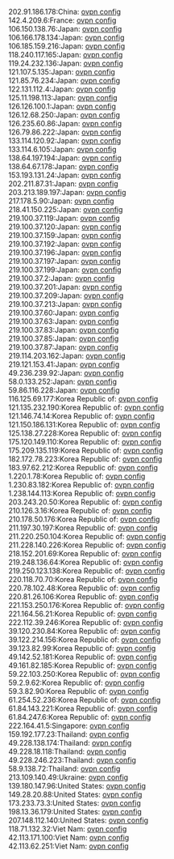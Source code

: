 202.91.186.178:China: [ovpn config](vpn/202_91_186_178.ovpn)  
142.4.209.6:France: [ovpn config](vpn/142_4_209_6.ovpn)  
106.150.138.76:Japan: [ovpn config](vpn/106_150_138_76.ovpn)  
106.166.178.134:Japan: [ovpn config](vpn/106_166_178_134.ovpn)  
106.185.159.216:Japan: [ovpn config](vpn/106_185_159_216.ovpn)  
118.240.117.165:Japan: [ovpn config](vpn/118_240_117_165.ovpn)  
119.24.232.136:Japan: [ovpn config](vpn/119_24_232_136.ovpn)  
121.107.5.135:Japan: [ovpn config](vpn/121_107_5_135.ovpn)  
121.85.76.234:Japan: [ovpn config](vpn/121_85_76_234.ovpn)  
122.131.112.4:Japan: [ovpn config](vpn/122_131_112_4.ovpn)  
125.11.198.113:Japan: [ovpn config](vpn/125_11_198_113.ovpn)  
126.126.100.1:Japan: [ovpn config](vpn/126_126_100_1.ovpn)  
126.12.68.250:Japan: [ovpn config](vpn/126_12_68_250.ovpn)  
126.235.60.86:Japan: [ovpn config](vpn/126_235_60_86.ovpn)  
126.79.86.222:Japan: [ovpn config](vpn/126_79_86_222.ovpn)  
133.114.120.92:Japan: [ovpn config](vpn/133_114_120_92.ovpn)  
133.114.6.105:Japan: [ovpn config](vpn/133_114_6_105.ovpn)  
138.64.197.194:Japan: [ovpn config](vpn/138_64_197_194.ovpn)  
138.64.67.178:Japan: [ovpn config](vpn/138_64_67_178.ovpn)  
153.193.131.24:Japan: [ovpn config](vpn/153_193_131_24.ovpn)  
202.211.87.31:Japan: [ovpn config](vpn/202_211_87_31.ovpn)  
203.213.189.197:Japan: [ovpn config](vpn/203_213_189_197.ovpn)  
217.178.5.90:Japan: [ovpn config](vpn/217_178_5_90.ovpn)  
218.41.150.225:Japan: [ovpn config](vpn/218_41_150_225.ovpn)  
219.100.37.119:Japan: [ovpn config](vpn/219_100_37_119.ovpn)  
219.100.37.120:Japan: [ovpn config](vpn/219_100_37_120.ovpn)  
219.100.37.159:Japan: [ovpn config](vpn/219_100_37_159.ovpn)  
219.100.37.192:Japan: [ovpn config](vpn/219_100_37_192.ovpn)  
219.100.37.196:Japan: [ovpn config](vpn/219_100_37_196.ovpn)  
219.100.37.197:Japan: [ovpn config](vpn/219_100_37_197.ovpn)  
219.100.37.199:Japan: [ovpn config](vpn/219_100_37_199.ovpn)  
219.100.37.2:Japan: [ovpn config](vpn/219_100_37_2.ovpn)  
219.100.37.201:Japan: [ovpn config](vpn/219_100_37_201.ovpn)  
219.100.37.209:Japan: [ovpn config](vpn/219_100_37_209.ovpn)  
219.100.37.213:Japan: [ovpn config](vpn/219_100_37_213.ovpn)  
219.100.37.60:Japan: [ovpn config](vpn/219_100_37_60.ovpn)  
219.100.37.63:Japan: [ovpn config](vpn/219_100_37_63.ovpn)  
219.100.37.83:Japan: [ovpn config](vpn/219_100_37_83.ovpn)  
219.100.37.85:Japan: [ovpn config](vpn/219_100_37_85.ovpn)  
219.100.37.87:Japan: [ovpn config](vpn/219_100_37_87.ovpn)  
219.114.203.162:Japan: [ovpn config](vpn/219_114_203_162.ovpn)  
219.121.153.41:Japan: [ovpn config](vpn/219_121_153_41.ovpn)  
49.236.239.92:Japan: [ovpn config](vpn/49_236_239_92.ovpn)  
58.0.133.252:Japan: [ovpn config](vpn/58_0_133_252.ovpn)  
59.86.116.228:Japan: [ovpn config](vpn/59_86_116_228.ovpn)  
116.125.69.177:Korea Republic of: [ovpn config](vpn/116_125_69_177.ovpn)  
121.135.232.190:Korea Republic of: [ovpn config](vpn/121_135_232_190.ovpn)  
121.146.74.14:Korea Republic of: [ovpn config](vpn/121_146_74_14.ovpn)  
121.150.186.131:Korea Republic of: [ovpn config](vpn/121_150_186_131.ovpn)  
125.138.27.228:Korea Republic of: [ovpn config](vpn/125_138_27_228.ovpn)  
175.120.149.110:Korea Republic of: [ovpn config](vpn/175_120_149_110.ovpn)  
175.209.135.119:Korea Republic of: [ovpn config](vpn/175_209_135_119.ovpn)  
182.172.78.223:Korea Republic of: [ovpn config](vpn/182_172_78_223.ovpn)  
183.97.62.212:Korea Republic of: [ovpn config](vpn/183_97_62_212.ovpn)  
1.220.1.78:Korea Republic of: [ovpn config](vpn/1_220_1_78.ovpn)  
1.230.83.182:Korea Republic of: [ovpn config](vpn/1_230_83_182.ovpn)  
1.238.144.113:Korea Republic of: [ovpn config](vpn/1_238_144_113.ovpn)  
203.243.20.50:Korea Republic of: [ovpn config](vpn/203_243_20_50.ovpn)  
210.126.3.16:Korea Republic of: [ovpn config](vpn/210_126_3_16.ovpn)  
210.178.50.176:Korea Republic of: [ovpn config](vpn/210_178_50_176.ovpn)  
211.197.30.197:Korea Republic of: [ovpn config](vpn/211_197_30_197.ovpn)  
211.220.250.104:Korea Republic of: [ovpn config](vpn/211_220_250_104.ovpn)  
211.228.140.226:Korea Republic of: [ovpn config](vpn/211_228_140_226.ovpn)  
218.152.201.69:Korea Republic of: [ovpn config](vpn/218_152_201_69.ovpn)  
219.248.136.64:Korea Republic of: [ovpn config](vpn/219_248_136_64.ovpn)  
219.250.123.138:Korea Republic of: [ovpn config](vpn/219_250_123_138.ovpn)  
220.118.70.70:Korea Republic of: [ovpn config](vpn/220_118_70_70.ovpn)  
220.78.102.48:Korea Republic of: [ovpn config](vpn/220_78_102_48.ovpn)  
220.81.26.106:Korea Republic of: [ovpn config](vpn/220_81_26_106.ovpn)  
221.153.250.176:Korea Republic of: [ovpn config](vpn/221_153_250_176.ovpn)  
221.164.56.21:Korea Republic of: [ovpn config](vpn/221_164_56_21.ovpn)  
222.112.39.246:Korea Republic of: [ovpn config](vpn/222_112_39_246.ovpn)  
39.120.230.84:Korea Republic of: [ovpn config](vpn/39_120_230_84.ovpn)  
39.122.214.156:Korea Republic of: [ovpn config](vpn/39_122_214_156.ovpn)  
39.123.82.99:Korea Republic of: [ovpn config](vpn/39_123_82_99.ovpn)  
49.142.52.181:Korea Republic of: [ovpn config](vpn/49_142_52_181.ovpn)  
49.161.82.185:Korea Republic of: [ovpn config](vpn/49_161_82_185.ovpn)  
59.22.103.250:Korea Republic of: [ovpn config](vpn/59_22_103_250.ovpn)  
59.2.9.62:Korea Republic of: [ovpn config](vpn/59_2_9_62.ovpn)  
59.3.82.90:Korea Republic of: [ovpn config](vpn/59_3_82_90.ovpn)  
61.254.52.236:Korea Republic of: [ovpn config](vpn/61_254_52_236.ovpn)  
61.84.143.221:Korea Republic of: [ovpn config](vpn/61_84_143_221.ovpn)  
61.84.247.6:Korea Republic of: [ovpn config](vpn/61_84_247_6.ovpn)  
222.164.41.5:Singapore: [ovpn config](vpn/222_164_41_5.ovpn)  
159.192.177.23:Thailand: [ovpn config](vpn/159_192_177_23.ovpn)  
49.228.138.174:Thailand: [ovpn config](vpn/49_228_138_174.ovpn)  
49.228.18.118:Thailand: [ovpn config](vpn/49_228_18_118.ovpn)  
49.228.246.223:Thailand: [ovpn config](vpn/49_228_246_223.ovpn)  
58.9.138.72:Thailand: [ovpn config](vpn/58_9_138_72.ovpn)  
213.109.140.49:Ukraine: [ovpn config](vpn/213_109_140_49.ovpn)  
139.180.147.96:United States: [ovpn config](vpn/139_180_147_96.ovpn)  
149.28.20.88:United States: [ovpn config](vpn/149_28_20_88.ovpn)  
173.233.73.3:United States: [ovpn config](vpn/173_233_73_3.ovpn)  
198.13.36.179:United States: [ovpn config](vpn/198_13_36_179.ovpn)  
207.148.112.140:United States: [ovpn config](vpn/207_148_112_140.ovpn)  
118.71.132.32:Viet Nam: [ovpn config](vpn/118_71_132_32.ovpn)  
42.113.171.100:Viet Nam: [ovpn config](vpn/42_113_171_100.ovpn)  
42.113.62.251:Viet Nam: [ovpn config](vpn/42_113_62_251.ovpn)  
